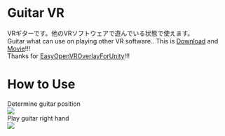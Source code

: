 # Guitar VR
VRギターです。他のVRソフトウェアで遊んでいる状態で使えます。  
Guitar what can use on playing other VR software.. This is [Download](https://github.com/rn9dfj3/guitar_vr/releases) and [Movie](https://youtu.be/oJd7slwOStY)!!!  
Thanks for [EasyOpenVROverlayForUnity](https://sabowl.sakura.ne.jp/gpsnmeajp/unity/EasyOpenVROverlayForUnity/)!!!  
# How to Use
Determine guitar position  
![](https://github.com/rn9dfj3/guiter_vr/blob/master/figure1.png)  
Play guitar right hand  
![](https://github.com/rn9dfj3/guiter_vr/blob/master/figure2.png)
